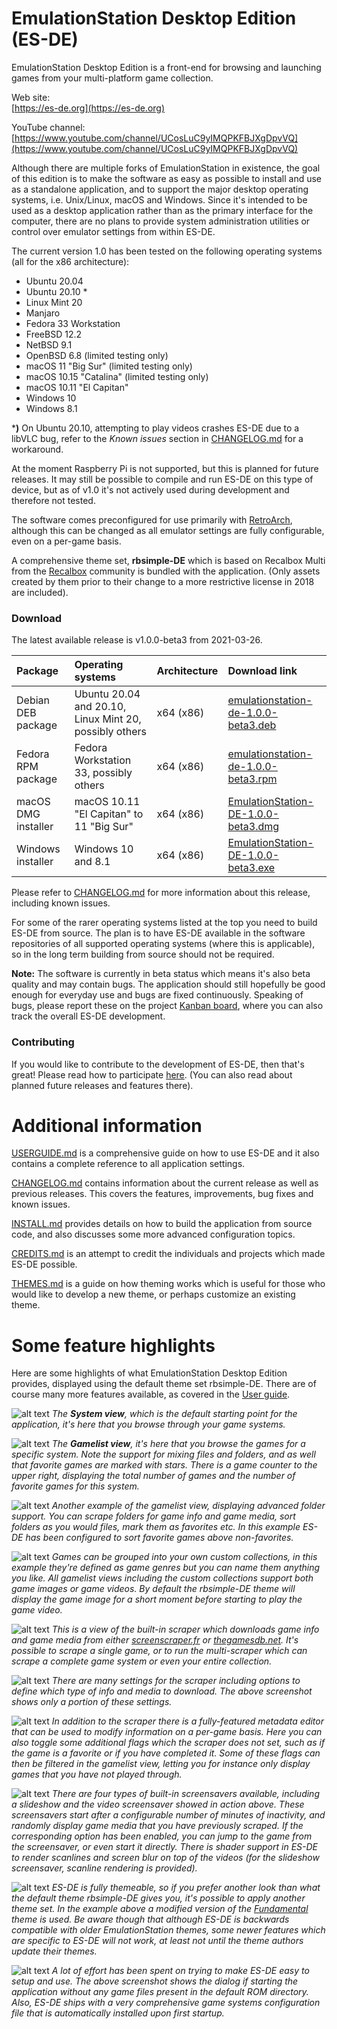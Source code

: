 # EmulationStation Desktop Edition (ES-DE)

EmulationStation Desktop Edition is a front-end for browsing and launching games from your multi-platform game collection.

Web site:\
[https://es-de.org](https://es-de.org)

YouTube channel:\
[https://www.youtube.com/channel/UCosLuC9yIMQPKFBJXgDpvVQ](https://www.youtube.com/channel/UCosLuC9yIMQPKFBJXgDpvVQ)


Although there are multiple forks of EmulationStation in existence, the goal of this edition is to make the software as easy as possible to install and use as a standalone application, and to support the major desktop operating systems, i.e. Unix/Linux, macOS and Windows. Since it's intended to be used as a desktop application rather than as the primary interface for the computer, there are no plans to provide system administration utilities or control over emulator settings from within ES-DE.

The current version 1.0 has been tested on the following operating systems (all for the x86 architecture):

* Ubuntu 20.04
* Ubuntu 20.10 *
* Linux Mint 20
* Manjaro
* Fedora 33 Workstation
* FreeBSD 12.2
* NetBSD 9.1
* OpenBSD 6.8 (limited testing only)
* macOS 11 "Big Sur" (limited testing only)
* macOS 10.15 "Catalina" (limited testing only)
* macOS 10.11 "El Capitan"
* Windows 10
* Windows 8.1

***)** On Ubuntu 20.10, attempting to play videos crashes ES-DE due to a libVLC bug, refer to the _Known issues_ section in [CHANGELOG.md](CHANGELOG.md#known-issues) for a workaround.

At the moment Raspberry Pi is not supported, but this is planned for future releases. It may still be possible to compile and run ES-DE on this type of device, but as of v1.0 it's not actively used during development and therefore not tested.

The software comes preconfigured for use primarily with [RetroArch](https://www.retroarch.com), although this can be changed as all emulator settings are fully configurable, even on a per-game basis.

A comprehensive theme set, **rbsimple-DE** which is based on Recalbox Multi from the [Recalbox](https://www.recalbox.com) community is bundled with the application. (Only assets created by them prior to their change to a more restrictive license in 2018 are included).

### Download

The latest available release is v1.0.0-beta3 from 2021-03-26.

| Package             | Operating systems                                       | Architecture | Download link  |
| :------------------ | :------------------------------------------------------ | :----------- | :------------- |
| Debian DEB package  | Ubuntu 20.04 and 20.10, Linux Mint 20, possibly others  | x64 (x86)    | [emulationstation-de-1.0.0-beta3.deb](https://es-de.org/releases/beta/Linux/emulationstation-de-1.0.0-beta3.deb)|
| Fedora RPM package  | Fedora Workstation 33, possibly others                  | x64 (x86)    | [emulationstation-de-1.0.0-beta3.rpm](https://es-de.org/releases/beta/Linux/emulationstation-de-1.0.0-beta3.rpm)|
| macOS DMG installer | macOS 10.11 "El Capitan" to 11 "Big Sur"                | x64 (x86)    | [EmulationStation-DE-1.0.0-beta3.dmg](https://es-de.org/releases/beta/macOS/EmulationStation-DE-1.0.0-beta3.dmg)|
| Windows installer   | Windows 10 and 8.1                                      | x64 (x86)    | [EmulationStation-DE-1.0.0-beta3.exe](https://es-de.org/releases/beta/Windows/EmulationStation-DE-1.0.0-beta3.exe)|

Please refer to [CHANGELOG.md](CHANGELOG.md) for more information about this release, including known issues.

For some of the rarer operating systems listed at the top you need to build ES-DE from source. The plan is to have ES-DE available in the software repositories of all supported operating systems (where this is applicable), so in the long term building from source should not be required.

**Note:** The software is currently in beta status which means it's also beta quality and may contain bugs. The application should still hopefully be good enough for everyday use and bugs are fixed continuously. Speaking of bugs, please report these on the project [Kanban board](https://gitlab.com/leonstyhre/emulationstation-de/-/boards), where you can also track the overall ES-DE development.


### Contributing

If you would like to contribute to the development of ES-DE, then that's great! Please read how to participate [here](CONTRIBUTING.md). (You can also read about planned future releases and features there).


# Additional information

[USERGUIDE.md](USERGUIDE.md) is a comprehensive guide on how to use ES-DE and it also contains a complete reference to all application settings.

[CHANGELOG.md](CHANGELOG.md) contains information about the current release as well as previous releases. This covers the features, improvements, bug fixes and known issues.

[INSTALL.md](INSTALL.md) provides details on how to build the application from source code, and also discusses some more advanced configuration topics.

[CREDITS.md](CREDITS.md) is an attempt to credit the individuals and projects which made ES-DE possible.

[THEMES.md](THEMES.md) is a guide on how theming works which is useful for those who would like to develop a new theme, or perhaps customize an existing theme.

# Some feature highlights

Here are some highlights of what EmulationStation Desktop Edition provides, displayed using the default theme set rbsimple-DE. There are of course many more features available, as covered in the  [User guide](USERGUIDE.md).

![alt text](images/current/es-de_system_view.png "ES-DE System View")
_The **System view**, which is the default starting point for the application, it's here that you browse through your game systems._

![alt text](images/current/es-de_gamelist_view.png "ES-DE Gamelist View")
_The **Gamelist view**, it's here that you browse the games for a specific system. Note the support for mixing files and folders, and as well that favorite games are marked with stars. There is a game counter to the upper right, displaying the total number of games and the number of favorite games for this system._

![alt text](images/current/es-de_folder_support.png "ES-DE Folder Support")
_Another example of the gamelist view, displaying advanced folder support. You can scrape folders for game info and game media, sort folders as you would files, mark them as favorites etc. In this example ES-DE has been configured to sort favorite games above non-favorites._

![alt text](images/current/es-de_custom_collections.png "ES-DE Custom Collections")
_Games can be grouped into your own custom collections, in this example they're defined as game genres but you can name them anything you like. All gamelist views including the custom collections support both game images or game videos. By default the rbsimple-DE theme will display the game image for a short moment before starting to play the game video._

![alt text](images/current/es-de_scraper_running.png "ES-DE Scraper Running")
_This is a view of the built-in scraper which downloads game info and game media from either [screenscraper.fr](https://screenscraper.fr) or [thegamesdb.net](https://thegamesdb.net). It's possible to scrape a single game, or to run the multi-scraper which can scrape a complete game system or even your entire collection._

![alt text](images/current/es-de_scraper_settings.png "ES-DE Scraper Settings")
_There are many settings for the scraper including options to define which type of info and media to download. The above screenshot shows only a portion of these settings._

![alt text](images/current/es-de_metadata_editor.png "ES-DE Metadata Editor")
_In addition to the scraper there is a fully-featured metadata editor that can be used to modify information on a per-game basis. Here you can also toggle some additional flags which the scraper does not set, such as if the game is a favorite or if you have completed it. Some of these flags can then be filtered in the gamelist view, letting you for instance only display games that you have not played through._

![alt text](images/current/es-de_screensaver.png "ES-DE Screensaver")
_There are four types of built-in screensavers available, including a slideshow and the video screensaver showed in action above. These screensavers start after a configurable number of minutes of inactivity, and randomly display game media that you have previously scraped. If the corresponding option has been enabled, you can jump to the game from the screensaver, or even start it directly. There is shader support in ES-DE to render scanlines and screen blur on top of the videos (for the slideshow screensaver, scanline rendering is provided)._

![alt text](images/current/es-de_ui_theme_support.png "ES-DE Theme Support")
_ES-DE is fully themeable, so if you prefer another look than what the default theme rbsimple-DE gives you, it's possible to apply another theme set. In the example above a modified version of the [Fundamental](https://github.com/G-rila/es-theme-fundamental) theme is used. Be aware though that although ES-DE is backwards compatible with older EmulationStation themes, some newer features which are specific to ES-DE will not work, at least not until the theme authors update their themes._

![alt text](images/current/es-de_ui_easy_setup.png "ES-DE Easy Setup")
_A lot of effort has been spent on trying to make ES-DE easy to setup and use. The above screenshot shows the dialog if starting the application without any game files present in the default ROM directory. Also, ES-DE ships with a very comprehensive game systems configuration file that is automatically installed upon first startup._